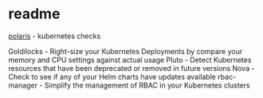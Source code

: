 # readme

[polaris](https://polaris.docs.fairwinds.com/) - kubernetes checks

Goldilocks - Right-size your Kubernetes Deployments by compare your memory and CPU settings against actual usage
Pluto - Detect Kubernetes resources that have been deprecated or removed in future versions
Nova - Check to see if any of your Helm charts have updates available
rbac-manager - Simplify the management of RBAC in your Kubernetes clusters
